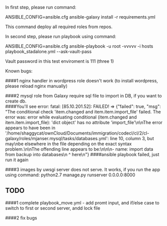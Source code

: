 In first step, please run command:

ANSIBLE_CONFIG=ansible.cfg  ansible-galaxy install -r requirements.yml

This command deploy all required roles from repos.

In second step, please run playbook using command:

ANSIBLE_CONFIG=ansible.cfg ansible-playbook -u root -vvvvv -i hosts playbook_stadalone.yml --ask-vault-pass

Vault password in this test enviroment is 111 (three 1)


Known bugs:

####1 nginx handler in wordpress role doesn't work (to install wordpress, please reload nginx manually)

####2 mysql role from Galaxy require sql file to import in DB, if you want to create db.  
####You'll see error:
fatal: [85.10.201.52]: FAILED! => {"failed": true, "msg": "The conditional check 'item.changed and item.item.import_file' failed. The error was: error while evaluating conditional (item.changed and item.item.import_file): 'dict object' has no attribute 'import_file'\n\nThe error appears to have been in '/home/shaggycat/ownCloud/Documents/immigration/codecl/cl/2/cl-galaxy/roles/mjanser.mysql/tasks/databases.yml': line 10, column 3, but may\nbe elsewhere in the file depending on the exact syntax problem.\n\nThe offending line appears to be:\n\n\n- name: import data from backup into databases\n  ^ here\n"}
####ansible playbook failed, just run it again

####3 images by uwsgi server does not serve. It works, if you run the app using command: 
python2.7 manage.py runserver 0.0.0.0:8000

## TODO

####1 complete playbook_move.yml - add promt input, and if/else case to switch to first or second server, andd lock file

####2 fix bugs

